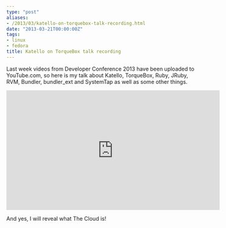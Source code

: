 ```yaml
---
type: "post"
aliases:
- /2013/03/katello-on-torquebox-talk-recording.html
date: "2013-03-21T00:00:00Z"
tags:
- linux
- fedora
title: Katello on TorqueBox talk recording
---
```


Last week videos from Developer Conference 2013 have been uploaded to
YouTube.com, so here is my talk about Katello, TorqueBox, Ruby, JRuby, RVM,
Bundler, bundler_ext and SystemTap as well as some other things.

<p><iframe width="560" height="315"
src="http://www.youtube.com/embed/xecVyZNGFps" frameborder="0"> </iframe></p>

And yes, I will reveal what The Cloud is!

